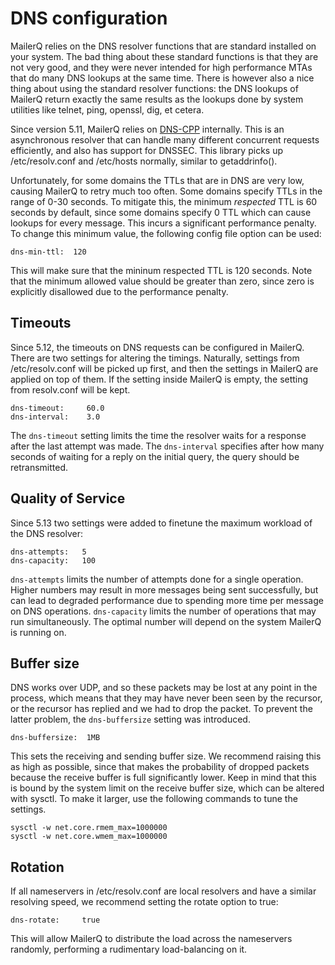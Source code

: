 # DNS configuration

MailerQ relies on the DNS resolver functions that are standard installed on
your system. The bad thing about these standard functions is that they are 
not very good, and they were never intended for high performance MTAs that 
do many DNS lookups at the same time. There is however also a nice thing about
using the standard resolver functions: the DNS lookups of MailerQ return 
exactly the same results as the lookups done by system utilities like telnet, 
ping, openssl, dig, et cetera.

Since version 5.11, MailerQ relies on [DNS-CPP](https://github.com/CopernicaMarketingSoftware/DNS-CPP) internally. 
This is an asynchronous resolver that can handle many different concurrent requests efficiently, and also has support
for DNSSEC. This library picks up /etc/resolv.conf and /etc/hosts normally, similar to getaddrinfo().

Unfortunately, for some domains the TTLs that are in DNS are very low, causing MailerQ to retry much too often. Some
domains specify TTLs in the range of 0-30 seconds. To mitigate this, the minimum _respected_
TTL is 60 seconds by default, since some domains specify 0 TTL which can cause lookups for every message.
This incurs a significant performance penalty. To change this minimum value, the following config file option can be used:

```
dns-min-ttl:  120
```

This will make sure that the mininum respected TTL is 120 seconds. Note that the minimum allowed value should
be greater than zero, since zero is explicitly disallowed due to the performance penalty.

## Timeouts

Since 5.12, the timeouts on DNS requests can be configured in MailerQ. There are two settings for altering the timings. Naturally,
settings from /etc/resolv.conf will be picked up first, and then the settings in MailerQ are applied on top of them. If the setting
inside MailerQ is empty, the setting from resolv.conf will be kept. 

```
dns-timeout:     60.0
dns-interval:    3.0
```

The `dns-timeout` setting limits the time the resolver waits for a response after the last attempt was made. 
The `dns-interval` specifies after how many seconds of waiting for a reply on the initial query, the query should be retransmitted. 

## Quality of Service

Since 5.13 two settings were added to finetune the maximum workload of the DNS resolver:

```
dns-attempts:   5
dns-capacity:   100
```

`dns-attempts` limits the number of attempts done for a single operation. Higher numbers may result in more messages being sent successfully, 
but can lead to degraded performance due to spending more time per message on DNS operations. `dns-capacity` limits the number of operations
that may run simultaneously. The optimal number will depend on the system MailerQ is running on.

## Buffer size

DNS works over UDP, and so these packets may be lost at any point in the process, which means that they may have never been 
seen by the recursor, or the recursor has replied and we had to drop the packet. To prevent the latter problem, the `dns-buffersize`
setting was introduced.

```
dns-buffersize:  1MB
```

This sets the receiving and sending buffer size. We recommend raising this as high as possible, since that makes the probability of
dropped packets because the receive buffer is full significantly lower. Keep in mind that this is bound by the system limit on the
receive buffer size, which can be altered with sysctl. To make it larger, use the following commands to tune the settings.

```
sysctl -w net.core.rmem_max=1000000
sysctl -w net.core.wmem_max=1000000
```

## Rotation

If all nameservers in /etc/resolv.conf are local resolvers and have a similar resolving speed, we recommend setting the rotate option to true:

```
dns-rotate:     true
```

This will allow MailerQ to distribute the load across the nameservers randomly, performing a rudimentary load-balancing
on it. 
